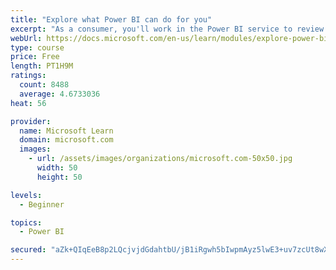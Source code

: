 ```yaml
---
title: "Explore what Power BI can do for you"
excerpt: "As a consumer, you'll work in the Power BI service to review and interact with content that has been shared with you. This module provides the foundational information that you need to work effectively in the Power BI service."
webUrl: https://docs.microsoft.com/en-us/learn/modules/explore-power-bi-service/
type: course
price: Free
length: PT1H9M
ratings:
  count: 8488
  average: 4.6733036
heat: 56

provider:
  name: Microsoft Learn
  domain: microsoft.com
  images:
    - url: /assets/images/organizations/microsoft.com-50x50.jpg
      width: 50
      height: 50

levels:
  - Beginner

topics:
  - Power BI

secured: "aZk+QIqEeB8p2LQcjvjdGdahtbU/jB1iRgwh5bIwpmAyz5lwE3+uv7zcUt8wXh4jvAn0ESkZsVsdkipevpodRxV9TrFYZBbHHURkHr+2BvFpyYLhEVdDBneEdbY+BwNNIy5gBMmKjVJcrQnz30i1W4TU8maf9EYSX9X7IeOKRoLvwJGDnVXrnISzI0hTYtG14ldD9cOKvF5Z6p92gvIHLxO0wyuvPGy9zwvzRfnQbrkmrks7O/st9Q6qm6T/bxVes3MK5WeBFFvwPnnUpDLuB1x5osZs25/2MOV+5OkrZOjBy6hqogGNxUxOzDqVi3CMFu4yn18sWIE0RNnf61N3kzkDk1BjwGqU/JBhnI0Vooolhy8+nmkZWMkiGzJi0OtlDXul3dbQb0h6KFyQEppb0gl8zw13Sc/0Gj/azdBG6Ys=;epsV5OJ+kS/wOHWHlfcbow=="
---
```



